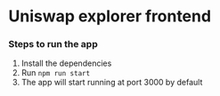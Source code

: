 # Uniswap explorer frontend
### Steps to run the app
1. Install the dependencies
2. Run `npm run start`
3. The app will start running at port 3000 by default